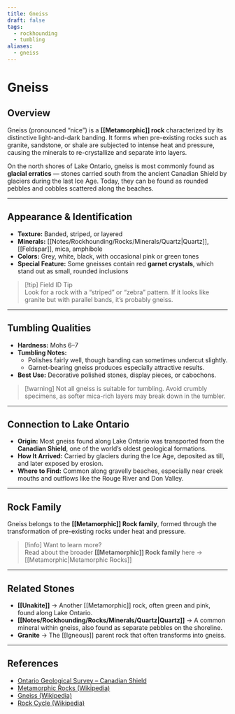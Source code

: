 ```yaml
---
title: Gneiss
draft: false
tags:
  - rockhounding
  - tumbling
aliases:
  - gneiss
---
```

# Gneiss

## Overview
Gneiss (pronounced “nice”) is a **[[Metamorphic]] rock** characterized by its distinctive light-and-dark banding. It forms when pre-existing rocks such as granite, sandstone, or shale are subjected to intense heat and pressure, causing the minerals to re-crystallize and separate into layers.  

On the north shores of Lake Ontario, gneiss is most commonly found as **glacial erratics** — stones carried south from the ancient Canadian Shield by glaciers during the last Ice Age. Today, they can be found as rounded pebbles and cobbles scattered along the beaches.

---

## Appearance & Identification
- **Texture:** Banded, striped, or layered  
- **Minerals:** [[Notes/Rockhounding/Rocks/Minerals/Quartz|Quartz]], [[Feldspar]], mica, amphibole  
- **Colors:** Grey, white, black, with occasional pink or green tones  
- **Special Feature:** Some gneisses contain red **garnet crystals**, which stand out as small, rounded inclusions  

> [!tip] Field ID Tip  
> Look for a rock with a “striped” or “zebra” pattern. If it looks like granite but with parallel bands, it’s probably gneiss.  

---

## Tumbling Qualities
- **Hardness:** Mohs 6–7  
- **Tumbling Notes:**  
  - Polishes fairly well, though banding can sometimes undercut slightly.  
  - Garnet-bearing gneiss produces especially attractive results.  
- **Best Use:** Decorative polished stones, display pieces, or cabochons.  

> [!warning] Not all gneiss is suitable for tumbling. Avoid crumbly specimens, as softer mica-rich layers may break down in the tumbler.  

---

## Connection to Lake Ontario
- **Origin:** Most gneiss found along Lake Ontario was transported from the **Canadian Shield**, one of the world’s oldest geological formations.  
- **How It Arrived:** Carried by glaciers during the Ice Age, deposited as till, and later exposed by erosion.  
- **Where to Find:** Common along gravelly beaches, especially near creek mouths and outflows like the Rouge River and Don Valley.  

---

## Rock Family
Gneiss belongs to the **[[Metamorphic]] Rock family**, formed through the transformation of pre-existing rocks under heat and pressure.  

> [!info] Want to learn more?  
> Read about the broader **[[Metamorphic]] Rock family** here → [[Metamorphic|Metamorphic Rocks]]  

---

## Related Stones
- **[[Unakite]]** → Another [[Metamorphic]] rock, often green and pink, found along Lake Ontario.  
- **[[Notes/Rockhounding/Rocks/Minerals/Quartz|Quartz]]** → A common mineral within gneiss, also found as separate pebbles on the shoreline.  
- **Granite** → The [[Igneous]] parent rock that often transforms into gneiss.  

---

## References
- [Ontario Geological Survey – Canadian Shield](https://www.ontario.ca/page/geology-ontario)  
- [Metamorphic Rocks (Wikipedia)](https://en.wikipedia.org/wiki/Metamorphic_rock)  
- [Gneiss (Wikipedia)](https://en.wikipedia.org/wiki/Gneiss)  
- [Rock Cycle (Wikipedia)](https://en.wikipedia.org/wiki/Rock_cycle)  
